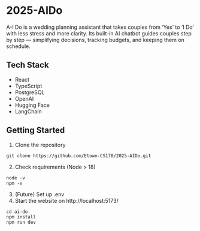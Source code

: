 # 2025-AIDo
A-I Do is a wedding planning assistant that takes couples from ‘Yes’ to ‘I Do’ with less stress and more clarity. Its built-in AI chatbot guides couples step by step — simplifying decisions, tracking budgets, and keeping them on schedule.

## Tech Stack
* React
* TypeScript
* PostgreSQL
* OpenAI
* Hugging Face
* LangChain

## Getting Started
1. Clone the repository
```
git clone https://github.com/Etown-CS170/2025-AIDo.git
```
2. Check requirements (Node > 18)
```
node -v
npm -v
```
3. (Future) Set up .env
4. Start the website on http://localhost:5173/
```
cd ai-do
npm install
npm run dev
```
